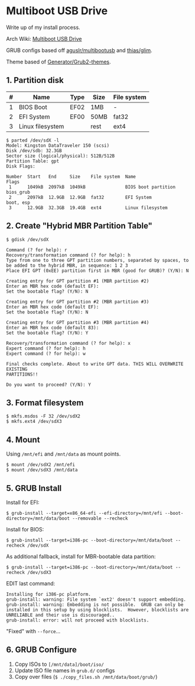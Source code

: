 Multiboot USB Drive
===================

Write up of my install process.

Arch Wiki: [Multiboot USB Drive](https://wiki.archlinux.org/index.php/Multiboot_USB_drive#Hybrid_UEFI_GPT_.2B_BIOS_GPT.2FMBR_boot)

GRUB configs based off [aguslr/multibootusb](https://github.com/aguslr/multibootusb) and [thias/glim](https://github.com/thias/glim).

Theme based of [Generator/Grub2-themes](https://github.com/Generator/Grub2-themes).

## 1. Partition disk

| # | Name             | Type | Size | File system |
|---|------------------|------|------|-------------|
| 1 | BIOS Boot        | EF02 | 1MB  | -           |
| 2 | EFI System       | EF00 | 50MB | fat32       |
| 3 | Linux filesystem |      | rest | ext4        |

```
$ parted /dev/sdX -l
Model: Kingston DataTraveler 150 (scsi)
Disk /dev/sdb: 32.3GB
Sector size (logical/physical): 512B/512B
Partition Table: gpt
Disk Flags:

Number  Start   End     Size    File system  Name                 Flags
 1      1049kB  2097kB  1049kB               BIOS boot partition  bios_grub
 2      2097kB  12.9GB  12.9GB  fat32        EFI System           boot, esp
 3      12.9GB  32.3GB  19.4GB  ext4         Linux filesystem
```

## 2. Create "Hybrid MBR Partition Table"
```
$ gdisk /dev/sdX

Command (? for help): r
Recovery/transformation command (? for help): h
Type from one to three GPT partition numbers, separated by spaces, to be added to the hybrid MBR, in sequence: 1 2 3
Place EFI GPT (0xEE) partition first in MBR (good for GRUB)? (Y/N): N

Creating entry for GPT partition #1 (MBR partition #2)
Enter an MBR hex code (default EF):
Set the bootable flag? (Y/N): N

Creating entry for GPT partition #2 (MBR partition #3)
Enter an MBR hex code (default EF):
Set the bootable flag? (Y/N): N

Creating entry for GPT partition #3 (MBR partition #4)
Enter an MBR hex code (default 83):
Set the bootable flag? (Y/N): Y

Recovery/transformation command (? for help): x
Expert command (? for help): h
Expert command (? for help): w

Final checks complete. About to write GPT data. THIS WILL OVERWRITE EXISTING
PARTITIONS!!

Do you want to proceed? (Y/N): Y
```

## 3. Format filesystem
```
$ mkfs.msdos -F 32 /dev/sdX2
$ mkfs.ext4 /dev/sdX3
```

## 4. Mount
Using `/mnt/efi` and `/mnt/data` as mount points.

```
$ mount /dev/sdX2 /mnt/efi
$ mount /dev/sdX3 /mnt/data
```

## 5. GRUB Install
Install for EFI:

`$ grub-install --target=x86_64-efi --efi-directory=/mnt/efi --boot-directory=/mnt/data/boot --removable --recheck`

Install for BIOS:

`$ grub-install --target=i386-pc --boot-directory=/mnt/data/boot --recheck /dev/sdX`

As additional fallback, install for MBR-bootable data partition:

`$ grub-install --target=i386-pc --boot-directory=/mnt/data/boot --recheck /dev/sdX3`

EDIT last command:
```
Installing for i386-pc platform.
grub-install: warning: File system `ext2' doesn't support embedding.
grub-install: warning: Embedding is not possible.  GRUB can only be installed in this setup by using blocklists.  However, blocklists are UNRELIABLE and their use is discouraged..
grub-install: error: will not proceed with blocklists.
```

"Fixed" with `--force`...

## 6. GRUB Configure

 1. Copy ISOs to `[/mnt/data]/boot/iso/`
 2. Update ISO file names in `grub.d/` configs
 3. Copy over files (`$ ./copy_files.sh /mnt/data/boot/grub/`)
